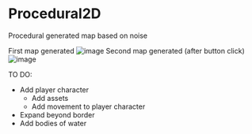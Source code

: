 # Procedural2D
Procedural generated map based on noise

First map generated
![image](https://github.com/michaelmhchang/Procedural2D/assets/52366492/6ce0029e-eb8b-45c0-bec9-85b42ccd79b9)
Second map generated (after button click)
![image](https://github.com/michaelmhchang/Procedural2D/assets/52366492/450fe75a-831f-42dd-bcf8-a77dbdc2e4ff)

TO DO:
- Add player character
    - Add assets
    - Add movement to player character
- Expand beyond border
- Add bodies of water
